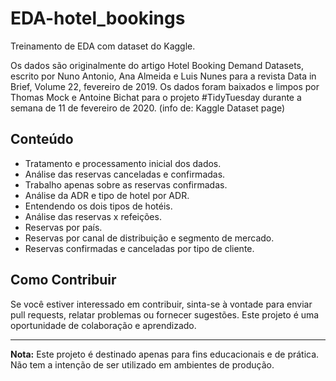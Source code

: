 # EDA-hotel_bookings
 Treinamento de EDA com dataset do Kaggle.

 Os dados são originalmente do artigo Hotel Booking Demand Datasets, escrito por Nuno Antonio, Ana Almeida e Luis Nunes para a revista Data in Brief, Volume 22, fevereiro de 2019.
Os dados foram baixados e limpos por Thomas Mock e Antoine Bichat para o projeto #TidyTuesday durante a semana de 11 de fevereiro de 2020.
(info de: Kaggle Dataset page)

## Conteúdo

- Tratamento e processamento inicial dos dados. 
- Análise das reservas canceladas e confirmadas. 
- Trabalho apenas sobre as reservas confirmadas. 
- Análise da ADR e tipo de hotel por ADR.
- Entendendo os dois tipos de hotéis. 
- Análise das reservas x refeições.
- Reservas por país.
- Reservas por canal de distribuição e segmento de mercado. 
- Reservas confirmadas e canceladas por tipo de cliente.

## Como Contribuir

Se você estiver interessado em contribuir, sinta-se à vontade para enviar pull requests, relatar problemas ou fornecer sugestões. Este projeto é uma oportunidade de colaboração e aprendizado.

---

**Nota:** Este projeto é destinado apenas para fins educacionais e de prática. Não tem a intenção de ser utilizado em ambientes de produção.
